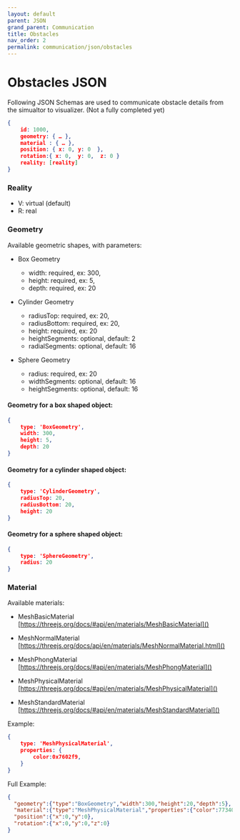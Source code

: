```yaml
---
layout: default
parent: JSON
grand_parent: Communication
title: Obstacles
nav_order: 2
permalink: communication/json/obstacles
---
```


# Obstacles JSON

Following JSON Schemas are used to communicate obstacle details from the simualtor to visualizer.
(Not a fully completed yet)


```json
{
    id: 1000,
    geometry: { … },
    material : { … },
    position: { x: 0, y: 0  },
    rotation:{ x: 0,  y: 0,  z: 0 }
    reality: [reality]
}
```

### Reality

- V: virtual (default)
- R: real


### Geometry

Available geometric shapes, with parameters:
- Box Geometry

    - width: required, ex: 300,
    - height: required, ex: 5,
    - depth: required, ex: 20

- Cylinder Geometry

    - radiusTop: required, ex: 20,
    - radiusBottom: required, ex: 20,
    - height: required, ex: 20
    - heightSegments: optional, default: 2
    - radialSegments: optional, default: 16

- Sphere Geometry

    - radius: required, ex: 20
    - widthSegments: optional, default: 16
    - heightSegments: optional, default: 16

#### Geometry for a box shaped object:
```json
{
    type: 'BoxGeometry',
    width: 300,
    height: 5,
    depth: 20
}
```

#### Geometry for a cylinder shaped object:
```json
{
    type: 'CylinderGeometry',
    radiusTop: 20,
    radiusBottom: 20,
    height: 20
}
```

#### Geometry for a sphere shaped object:
```json
{
    type: 'SphereGeometry',
    radius: 20
}
```


### Material

Available materials:
- MeshBasicMaterial
[https://threejs.org/docs/#api/en/materials/MeshBasicMaterial]()

- MeshNormalMaterial
[https://threejs.org/docs/api/en/materials/MeshNormalMaterial.html]()

- MeshPhongMaterial
[https://threejs.org/docs/#api/en/materials/MeshPhongMaterial]()

- MeshPhysicalMaterial
[https://threejs.org/docs/#api/en/materials/MeshPhysicalMaterial]()

- MeshStandardMaterial
[https://threejs.org/docs/#api/en/materials/MeshStandardMaterial]()

Example:
```json
{
    type: 'MeshPhysicalMaterial',
    properties: {
        color:0x7602f9,
    }
}
```

Full Example:
```json
{
  "geometry":{"type":"BoxGeometry","width":300,"height":20,"depth":5},
  "material":{"type":"MeshPhysicalMaterial","properties":{"color":7734009}},
  "position":{"x":0,"y":0},
  "rotation":{"x":0,"y":0,"z":0}
}
```
